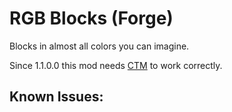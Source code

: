 # RGB Blocks (Forge)
Blocks in almost all colors you can imagine.

Since 1.1.0.0 this mod needs [CTM](https://www.curseforge.com/minecraft/mc-mods/ctm) to work correctly.

## Known Issues:

